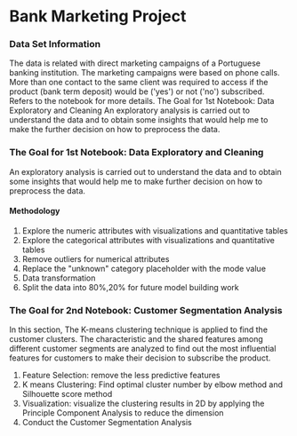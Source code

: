 # Bank Marketing Project
### Data Set Information
The data is related with direct marketing campaigns of a Portuguese banking institution. The marketing campaigns were based on phone calls. More than one contact to the same client was required to access if the product (bank term deposit) would be ('yes') or not ('no') subscribed. Refers to the notebook for more details.
The Goal for 1st Notebook: Data Exploratory and Cleaning
An exploratory analysis is carried out to understand the data and to obtain some insights that would help me to make the further decision on how to preprocess the data.

### The Goal for 1st Notebook: Data Exploratory and Cleaning
An exploratory analysis is carried out to understand the data and to obtain some insights that would help me to make further decision on how to preprocess the data.

#### Methodology
1.	Explore the numeric attributes with visualizations and quantitative tables
2.	Explore the categorical attributes with visualizations and quantitative tables
3.	Remove outliers for numerical attributes
4.	Replace the "unknown" category placeholder with the mode value
5.	Data transformation
6.	Split the data into 80%,20% for future model building work

### The Goal for 2nd Notebook: Customer Segmentation Analysis
In this section, The K-means clustering technique is applied to find the customer clusters. The characteristic and the shared features among different customer segments are analyzed to find out the most influential features for customers to make their decision to subscribe the product.

1.	Feature Selection: remove the less predictive features
2.	K means Clustering: Find optimal cluster number by elbow method and Silhouette score method
3.	Visualization: visualize the clustering results in 2D by applying the Principle Component Analysis to reduce the dimension
4.	Conduct the Customer Segmentation Analysis


